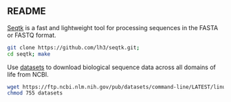 ## README

[Seqtk](https://github.com/lh3/seqtk) is a fast and lightweight tool for processing sequences in the FASTA or FASTQ format.

```bash
git clone https://github.com/lh3/seqtk.git;
cd seqtk; make
```

Use [datasets](https://www.ncbi.nlm.nih.gov/datasets/docs/quickstarts/command-line-tools/) to download biological sequence data across all domains of life from NCBI.


```bash
wget https://ftp.ncbi.nlm.nih.gov/pub/datasets/command-line/LATEST/linux-amd64/datasets
chmod 755 datasets
```

